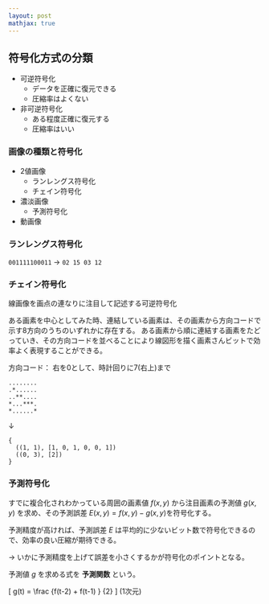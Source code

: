 ```yaml
---
layout: post
mathjax: true
---
```


## 符号化方式の分類
* 可逆符号化
  * データを正確に復元できる
  * 圧縮率はよくない
* 非可逆符号化
  * ある程度正確に復元する
  * 圧縮率はいい

### 画像の種類と符号化
* 2値画像
  * ランレングス符号化
  * チェイン符号化
* 濃淡画像
  * 予測符号化
* 動画像

### ランレングス符号化
`001111100011` → `02 15 03 12`

### チェイン符号化
線画像を画点の連なりに注目して記述する可逆符号化

ある画素を中心としてみた時、連結している画素は、その画素から方向コードで示す8方向のうちのいずれかに存在する。
ある画素から順に連結する画素をたどっていき、その方向コードを並べることにより線図形を描く画素さんビットで効率よく表現することができる。

方向コード： 右を0として、時計回りに7(右上)まで

```
........
.*......
..**....
*...***.
*......*
```

↓

```
{
  ((1, 1), [1, 0, 1, 0, 0, 1])
  ((0, 3), [2])
}
```

### 予測符号化
すでに複合化されわかっている周囲の画素値 $f(x,y)$ から注目画素の予測値 $g(x,y)$ を求め、その予測誤差 $E(x,y) = f(x,y) - g(x,y)$を符号化する。

予測精度が高ければ、予測誤差 $E$ は平均的に少ないビット数で符号化できるので、効率の良い圧縮が期待できる。

→ いかに予測精度を上げて誤差を小さくするかが符号化のポイントとなる。

予測値 $g$ を求める式を __予測関数__ という。

\[ g(t) = \frac {f(t-2) + f(t-1) } {2} \] (1次元)

